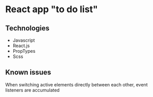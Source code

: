 # React app "to do list"

## Technologies

* Javascript
* React.js
* PropTypes
* Scss

## Known issues

When switching active elements directly between each other, event listeners are accumulated  
